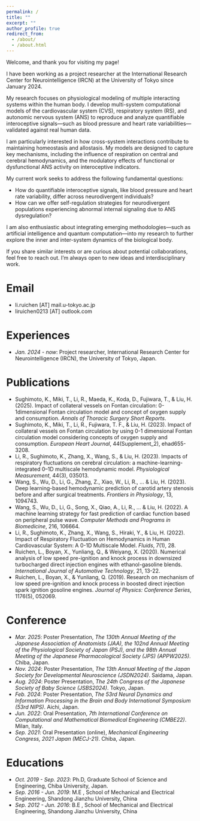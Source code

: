```yaml
---
permalink: /
title: ""
excerpt: ""
author_profile: true
redirect_from: 
  - /about/
  - /about.html
---
```


Welcome, and thank you for visiting my page!

I have been working as a project researcher at the International Research Center for Neurointelligence (IRCN) at the University of Tokyo since January 2024.

My research focuses on physiological modeling of multiple interacting systems within the human body. I develop multi-system computational models of the cardiovascular system (CVS), respiratory system (RS), and autonomic nervous system (ANS) to reproduce and analyze quantifiable interoceptive signals—such as blood pressure and heart rate variabilities—validated against real human data.

I am particularly interested in how cross-system interactions contribute to maintaining homeostasis and allostasis. My models are designed to capture key mechanisms, including the influence of respiration on central and cerebral hemodynamics, and the modulatory effects of functional or dysfunctional ANS activity on interoceptive indicators.

My current work seeks to address the following fundamental questions: 
- How do quantifiable interoceptive signals, like blood pressure and heart rate variability, differ across neurodivergent individuals?
- How can we offer self-regulation strategies for neurodivergent populations experiencing abnormal internal signaling due to ANS dysregulation?

I am also enthusiastic about integrating emerging methodologies—such as artificial intelligence and quantum computation—into my research to further explore the inner and inter-system dynamics of the biological body.

If you share similar interests or are curious about potential collaborations, feel free to reach out. I’m always open to new ideas and interdisciplinary work.

# Email
- li.ruichen [AT] mail.u-tokyo.ac.jp
- liruichen0213 [AT] outlook.com

# Experiences
- *Jan. 2024 - now*: Project researcher, International Research Center for Neurointelligence (IRCN), the University of Tokyo, Japan.

# Publications 
- Sughimoto, K., Miki, T., Li, R., Maeda, K., Koda, D., Fujiwara, T., & Liu, H. (2025). Impact of collateral vessels on Fontan circulation: 0-1dimensional Fontan circulation model and concept of oxygen supply and consumption. *Annals of Thoracic Surgery Short Reports*.
- Sughimoto, K., Miki, T., Li, R., Fujiwara, T. F., & Liu, H. (2023). Impact of collateral vessels on Fontan circulation by using 0-1 dimensional Fontan circulation model considering concepts of oxygen supply and consumption. *European Heart Journal*, 44(Supplement_2), ehad655-3208.
- Li, R., Sughimoto, K., Zhang, X., Wang, S., & Liu, H. (2023). Impacts of respiratory fluctuations on cerebral circulation: a machine-learning-integrated 0–1D multiscale hemodynamic model. *Physiological Measurement*, 44(3), 035013.
- Wang, S., Wu, D., Li, G., Zhang, Z., Xiao, W., Li, R., ... & Liu, H. (2023). Deep learning-based hemodynamic prediction of carotid artery stenosis before and after surgical treatments. *Frontiers in Physiology*, 13, 1094743.
- Wang, S., Wu, D., Li, G., Song, X., Qiao, A., Li, R., ... & Liu, H. (2022). A machine learning strategy for fast prediction of cardiac function based on peripheral pulse wave. *Computer Methods and Programs in Biomedicine*, 216, 106664.
- Li, R., Sughimoto, K., Zhang, X., Wang, S., Hiraki, Y., & Liu, H. (2022). Impact of Respiratory Fluctuation on Hemodynamics in Human Cardiovascular System: A 0-1D Multiscale Model. *Fluids*, 7(1), 28.
- Ruichen, L., Boyan, X., Yunliang, Q., & Weiyang, X. (2020). Numerical analysis of low speed pre-ignition and knock process in downsized turbocharged direct injection engines with ethanol-gasoline blends. *International Journal of Automotive Technology*, 21, 13-22.
- Ruichen, L., Boyan, X., & Yunliang, Q. (2019). Research on mechanism of low speed pre-ignition and knock process in boosted direct injection spark ignition gosoline engines. *Journal of Physics: Conference Series*, 1176(5), 052069.

# Conference
- *Mar. 2025*: Poster Presentation, *The 130th Annual Meeting of the Japanese Association of Anatomists (JAA), the 102nd Annual Meeting of the Physiological Society of Japan (PSJ), and the 98th Annual Meeting of the Japanese Pharmacological Society (JPS) (APPW2025)*. Chiba, Japan.
- *Nov. 2024*: Poster Presentation, *The 13th Annual Meeting of the Japan Society for Developmental Neuroscience (JSDN2024)*. Saidama, Japan.
- *Aug. 2024*: Poster Presentation, *The 24th Congress of the Japanese Society of Baby Science (JSBS2024)*. Tokyo, Japan.
- *Feb. 2024*: Poster Presentation, *The 53rd Neural Dynamics and Information Processing in the Brain and Body International Symposium (53rd NIPS)*. Aichi, Japan.
- *Jun. 2022*: Oral Presentation, *7th International Conference on Computational and Mathematical Biomedical Engineering (CMBE22)*. Milan, Italy.
- *Sep. 2021*: Oral Presentation (online), *Mechanical Engineering Congress, 2021 Japan (MECJ-21)*. Chiba, Japan.

# Educations
- *Oct. 2019 - Sep. 2023*: Ph.D, Graduate School of Science and Engineering, Chiba University, Japan.
- *Sep. 2016 - Jun. 2019*: M.E , School of Mechanical and Electrical Engineering, Shandong Jianzhu University, China
- *Sep. 2012 - Jun. 2016*: B.E , School of Mechanical and Electrical Engineering, Shandong Jianzhu University, China

